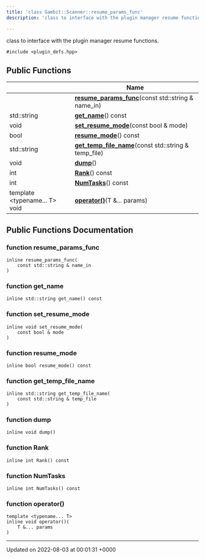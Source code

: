 ```yaml
---
title: 'class Gambit::Scanner::resume_params_func'
description: 'class to interface with the plugin manager resume functions. '

---
```









class to interface with the plugin manager resume functions. 


`#include <plugin_defs.hpp>`

## Public Functions

|                | Name           |
| -------------- | -------------- |
| | **[resume_params_func](/documentation/code/main/classes/classgambit_1_1scanner_1_1resume__params__func/#function-resume-params-func)**(const std::string & name_in) |
| std::string | **[get_name](/documentation/code/main/classes/classgambit_1_1scanner_1_1resume__params__func/#function-get-name)**() const |
| void | **[set_resume_mode](/documentation/code/main/classes/classgambit_1_1scanner_1_1resume__params__func/#function-set-resume-mode)**(const bool & mode) |
| bool | **[resume_mode](/documentation/code/main/classes/classgambit_1_1scanner_1_1resume__params__func/#function-resume-mode)**() const |
| std::string | **[get_temp_file_name](/documentation/code/main/classes/classgambit_1_1scanner_1_1resume__params__func/#function-get-temp-file-name)**(const std::string & temp_file) |
| void | **[dump](/documentation/code/main/classes/classgambit_1_1scanner_1_1resume__params__func/#function-dump)**() |
| int | **[Rank](/documentation/code/main/classes/classgambit_1_1scanner_1_1resume__params__func/#function-rank)**() const |
| int | **[NumTasks](/documentation/code/main/classes/classgambit_1_1scanner_1_1resume__params__func/#function-numtasks)**() const |
| template <typename... T\> <br>void | **[operator()](/documentation/code/main/classes/classgambit_1_1scanner_1_1resume__params__func/#function-operator())**(T &... params) |

## Public Functions Documentation

### function resume_params_func

```
inline resume_params_func(
    const std::string & name_in
)
```


### function get_name

```
inline std::string get_name() const
```


### function set_resume_mode

```
inline void set_resume_mode(
    const bool & mode
)
```


### function resume_mode

```
inline bool resume_mode() const
```


### function get_temp_file_name

```
inline std::string get_temp_file_name(
    const std::string & temp_file
)
```


### function dump

```
inline void dump()
```


### function Rank

```
inline int Rank() const
```


### function NumTasks

```
inline int NumTasks() const
```


### function operator()

```
template <typename... T>
inline void operator()(
    T &... params
)
```


-------------------------------

Updated on 2022-08-03 at 00:01:31 +0000